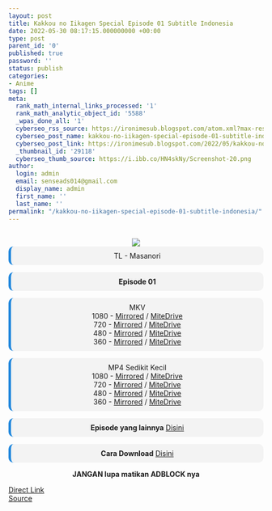 ```yaml
---
layout: post
title: Kakkou no Iikagen Special Episode 01 Subtitle Indonesia
date: 2022-05-30 08:17:15.000000000 +00:00
type: post
parent_id: '0'
published: true
password: ''
status: publish
categories:
- Anime
tags: []
meta:
  rank_math_internal_links_processed: '1'
  rank_math_analytic_object_id: '5588'
  _wpas_done_all: '1'
  cyberseo_rss_source: https://ironimesub.blogspot.com/atom.xml?max-results=150
  cyberseo_post_name: kakkou-no-iikagen-special-episode-01-subtitle-indonesia
  cyberseo_post_link: https://ironimesub.blogspot.com/2022/05/kakkou-no-iikagen-episode-01-subtitle.html
  _thumbnail_id: '29118'
  cyberseo_thumb_source: https://i.ibb.co/HN4skNy/Screenshot-20.png
author:
  login: admin
  email: senseads014@gmail.com
  display_name: admin
  first_name: ''
  last_name: ''
permalink: "/kakkou-no-iikagen-special-episode-01-subtitle-indonesia/"
---
```

<p><meta content=" TL - Masanori Episode 01 MKV 1080 - Mirrored / MiteDrive 720 - Mirrored / MiteDrive 480 - Mirrored / MiteDrive 360 - Mirr..." name="twitter:description" /></p>
<div style="text-align: center;">
<br />
<img src="{{ site.baseurl }}/assets/2022/05/Screenshot-20.png" />
<div style="-moz-border-radius: 10px; -webkit-border-radius: 10px; background-color: #f3f3f3; border-left: 5px solid #2288dd; border-radius: 10px; padding: 10px; t-align: left;">
TL - Masanori</div>
<p></p>
<div style="-moz-border-radius: 10px; -webkit-border-radius: 10px; background-color: #f3f3f3; border-left: 5px solid #2288dd; border-radius: 10px; padding: 10px; t-align: left;">
<strong>Episode 01</strong> </div>
<p></p>
<div style="-moz-border-radius: 10px; -webkit-border-radius: 10px; background-color: #f3f3f3; border-left: 5px solid #2288dd; border-radius: 10px; padding: 10px; t-align: left;">
MKV<br />
1080 - <a href="https://mir.cr/1QKKUXVT">Mirrored</a> / <a href="https://mitedrive.my.id/view/50f83">MiteDrive</a><br />
720 - <a href="https://mir.cr/1GOWZOV7">Mirrored</a> / <a href="https://mitedrive.my.id/view/04b25">MiteDrive</a><br />
480 - <a href="https://mir.cr/UGLN2JJ2">Mirrored</a> / <a href="https://mitedrive.my.id/view/27660">MiteDrive</a><br />
360 - <a href="https://mir.cr/1BTGP0DS">Mirrored</a> / <a href="https://mitedrive.my.id/view/8887e">MiteDrive</a>
</div>
<p></p>
<div style="-moz-border-radius: 10px; -webkit-border-radius: 10px; background-color: #f3f3f3; border-left: 5px solid #2288dd; border-radius: 10px; padding: 10px; t-align: left;">
MP4 Sedikit Kecil<br />
1080 - <a href="https://mir.cr/8QIBZ1TF">Mirrored</a> / <a href="https://mitedrive.my.id/view/c4d94">MiteDrive</a><br />
720 - <a href="https://mir.cr/SKK18D5M">Mirrored</a> / <a href="https://mitedrive.my.id/view/429a0">MiteDrive</a><br />
480 - <a href="https://mir.cr/1WSIJQMP">Mirrored</a> / <a href="https://mitedrive.my.id/view/de25f">MiteDrive</a><br />
360 - <a href="https://mir.cr/WOPDJW9R">Mirrored</a> / <a href="https://mitedrive.my.id/view/b2b4b">MiteDrive</a>
</div>
<p>
<div style="-moz-border-radius: 10px; -webkit-border-radius: 10px; background-color: #f3f3f3; border-left: 5px solid #2288dd; border-radius: 10px; padding: 10px; t-align: left;">
<strong>Episode yang lainnya</strong> <a href="https://ironimesub.blogspot.com/p/kakkou-no-iikagen.html">Disini</a>
</div>
<p></p>
<div style="-moz-border-radius: 10px; -webkit-border-radius: 10px; background-color: #f3f3f3; border-left: 5px solid #2288dd; border-radius: 10px; padding: 10px; t-align: left;">
<strong>Cara Download</strong> <a href="https://ironimesub.blogspot.com/2022/04/cara-mendownload-di-mirrored.html">Disini</a>
</div>
<p><strong>JANGAN lupa matikan ADBLOCK nya</strong></p>
</div>
<link rel="stylesheet" href="https://cdnjs.cloudflare.com/ajax/libs/font-awesome/4.7.0/css/font-awesome.min.css" />
<div class="divbtn"> <a href="https://handymansurrender.com/fihup8buzv?key=94550f7ce39444073321dde3b8782f97" class="btn"><i class="fa fa-download"></i> Direct Link</a> <br /><a href="https://ironimesub.blogspot.com/2022/05/kakkou-no-iikagen-episode-01-subtitle.html">Source</a> </div>
